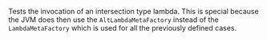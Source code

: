 [//]: # (MAIN: id.Class)
Tests the invocation of an intersection type lambda. This is special because the JVM does then use
the ```AltLambdaMetaFactory``` instead of the ```LambdaMetaFactory``` which is used for all the
previously defined cases.
